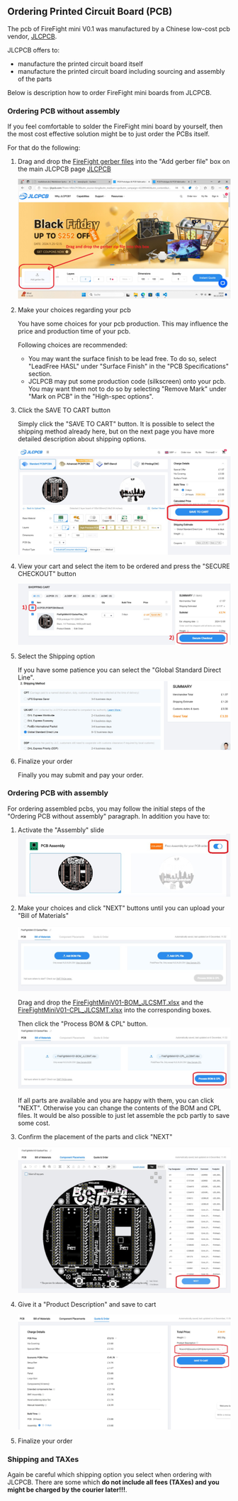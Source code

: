 ## Ordering Printed Circuit Board (PCB)

The pcb of FireFight mini V0.1 was manufactured by a Chinese low-cost pcb vendor, [JLCPCB](https://jlcpcb.com/ "JLCPCB").

JLCPCB offers to:
* manufacture the printed circuit board itself
* manufacture the printed circuit board including sourcing and assembly of the parts

Below is description how to order FireFight mini boards from JLCPCB.

### Ordering PCB without assembly

If you feel comfortable to solder the FireFight mini board by yourself, then the most cost effective solution might be to just order the PCBs itself.

For that do the following:
1) Drag and drop the [FireFight gerber files](/pcb/gerber/BsidFireFightMiniV01GerberFiles.zip) into the "Add gerber file" box on the main JLCPCB page [JLCPCB](https://jlcpcb.com/ "JLCPCB")

    ![DragAndDrop](pictures/JLCPCBMainSiteDragGerber.jpg)

2) Make your choices regarding your pcb

   You have some choices for your pcb production. This may influence the price and production time of your pcb.

   Following choices are recommended:
   * You may want the surface finish to be lead free. To do so, select "LeadFree HASL" under "Surface Finish" in the "PCB Specifications" section.
   * JCLPCB may put some production code (silkscreen) onto your pcb. You may want them not to do so by selecting "Remove Mark" under "Mark on PCB" in the "High-spec options".

3) Click the SAVE TO CART button

   Simply click the "SAVE TO CART" button. It is possible to select the shipping method already here, but on the next page you have more detailed description about shipping options.

     ![SaveToCart](pictures/JLCPCBSaveToCart.jpg)

4) View your cart and select the item to be ordered and press the "SECURE CHECKOUT" button

     ![SecureCheckout](pictures/JLCPCBSecureCheckout.jpg)

5) Select the Shipping option

   If you have some patience you can select the "Global Standard Direct Line".
   ![SecureCheckout](pictures/JLCPCBShipping.jpg)

6) Finalize your order
   
   Finally you may submit and pay your order.


### Ordering PCB with assembly

For ordering assembled pcbs, you may follow the initial steps of the "Ordering PCB without assembly" paragraph. In addition you have to:
1) Activate the "Assembly" slide
   ![AssemblySlider](pictures/JLCPCBAssemblySlider.jpg)

2) Make your choices and click "NEXT" buttons until you can upload your "Bill of Materials"

    ![BillOfMaterials](pictures/JLCPCBBillOfMaterials.jpg)

    Drag and drop the [FireFightMiniV01-BOM_JLCSMT.xlsx](assembly/FireFightMiniV01-BOM_JLCSMT.xlsx") and the [FireFightMiniV01-CPL_JLCSMT.xlsx](assembly/FireFightMiniV01-CPL_JLCSMT.xlsx") into the corresponding boxes. 

    Then click the "Process BOM & CPL" button.
    ![ProcessBOM_CPL](pictures/JLCPCBProcessBOM_CPL.jpg)

    If all parts are available and you are happy with them, you can click "NEXT". Otherwise you can change the contents of the BOM and CPL files. It would be also possible to just let assemble the pcb partly to save some cost.

3) Confirm the placement of the parts and click "NEXT"

    ![Placement](pictures/JLCPCBPlacement.jpg)


4) Give it a "Product Description" and save to cart

    ![Placement](pictures/JLCPCBAssemblySaveToCart.jpg)

5) Finalize your order

### Shipping and TAXes

Again be careful which shipping option you select when ordering with JLCPCB. There are some which **do not include all fees (TAXes) and you might be charged by the courier later!!!**.



